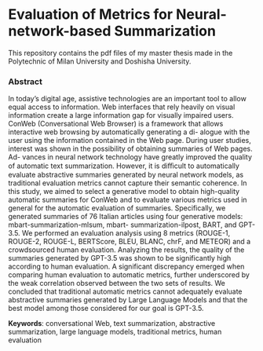 # Evaluation of Metrics for Neural-network-based Summarization
This repository contains the pdf files of my master thesis made in the Polytechnic of Milan University and Doshisha University.

### Abstract

In today’s digital age, assistive technologies are an important tool to allow equal access
to information. Web interfaces that rely heavily on visual information create a large
information gap for visually impaired users. ConWeb (Conversational Web Browser)
is a framework that allows interactive web browsing by automatically generating a di-
alogue with the user using the information contained in the Web page. During user
studies, interest was shown in the possibility of obtaining summaries of Web pages. Ad-
vances in neural network technology have greatly improved the quality of automatic text
summarization. However, it is diﬃcult to automatically evaluate abstractive summaries
generated by neural network models, as traditional evaluation metrics cannot capture
their semantic coherence. In this study, we aimed to select a generative model to obtain
high-quality automatic summaries for ConWeb and to evaluate various metrics used in
general for the automatic evaluation of summaries. Specifically, we generated summaries
of 76 Italian articles using four generative models: mbart-summarization-mlsum, mbart-
summarization-ilpost, BART, and GPT-3.5. We performed an evaluation analysis using
8 metrics (ROUGE-1, ROUGE-2, ROUGE-L, BERTScore, BLEU, BLANC, chrF, and
METEOR) and a crowdsourced human evaluation. Analyzing the results, the quality of
the summaries generated by GPT-3.5 was shown to be significantly high according to
human evaluation. A significant discrepancy emerged when comparing human evaluation
to automatic metrics, further underscored by the weak correlation observed between the
two sets of results. We concluded that traditional automatic metrics cannot adequately
evaluate abstractive summaries generated by Large Language Models and that the best
model among those considered for our goal is GPT-3.5.

**Keywords**: conversational Web, text summarization, abstractive summarization, large
language models, traditional metrics, human evaluation
